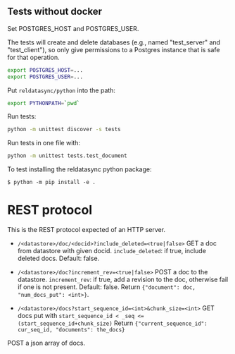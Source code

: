 Tests without docker
--------------------

Set POSTGRES_HOST and POSTGRES_USER.

The tests will create and delete databases (e.g., named "test_server"
and "test_client"), so only give permissions to a Postgres instance
that is safe for that operation.

```bash
export POSTGRES_HOST=...
export POSTGRES_USER=...
```

Put `reldatasync/python` into the path:

```bash
export PYTHONPATH=`pwd`
```

Run tests:

```bash
python -m unittest discover -s tests
```

Run tests in one file with:

```bash
python -m unittest tests.test_document
```

To test installing the reldatasync python package:

```
$ python -m pip install -e .
```


REST protocol
=============

This is the REST protocol expected of an HTTP server.


- `/<datastore>/doc/<docid>?include_deleted=<true|false>`
GET a doc from datastore with given docid.
`include_deleted`: if true, include deleted docs.  Default: false.

- `/<datastore>/doc?increment_rev=<true|false>`
POST a doc to the datastore.
`increment_rev`: if true, add a revision to the doc, otherwise fail if one is
   not present.  Default: false.
Return `{"document": doc, "num_docs_put": <int>}`.

- `/<datastore>/docs?start_sequence_id=<int>&chunk_size=<int>`
GET docs put with `start_sequence_id < _seq <= (start_sequence_id+chunk_size)`
Return `{"current_sequence_id": cur_seq_id, "documents": the_docs}`

POST a json array of docs.
